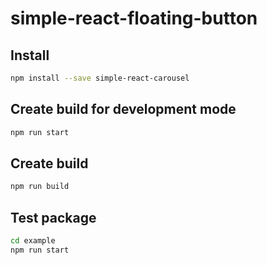 # simple-react-floating-button

## Install

```bash
npm install --save simple-react-carousel
```

## Create build for development mode

```bash
npm run start
```

## Create build

```bash
npm run build
```

## Test package

```bash
cd example
npm run start
```
